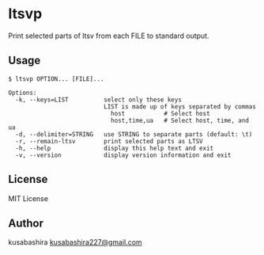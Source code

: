 ltsvp
=====

Print selected parts of ltsv from each FILE to standard output.

Usage
-----

```
$ ltsvp OPTION... [FILE]...

Options:
  -k, --keys=LIST          select only these keys
                           LIST is made up of keys separated by commas
                             host           # Select host
                             host,time,ua   # Select host, time, and ua
  -d, --delimiter=STRING   use STRING to separate parts (default: \t)
  -r, --remain-ltsv        print selected parts as LTSV
  -h, --help               display this help text and exit
  -v, --version            display version information and exit
```

License
-------

MIT License

Author
------

kusabashira <kusabashira227@gmail.com>
